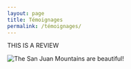```yaml
---
layout: page
title: Témoignages
permalink: /témoignages/
---
```

THIS IS A REVIEW 




[jekyll-organization]: https://github.com/jekyll
![The San Juan Mountains are beautiful!](/assets/images/san-juan-mountains.avif "San Juan Mountains")
